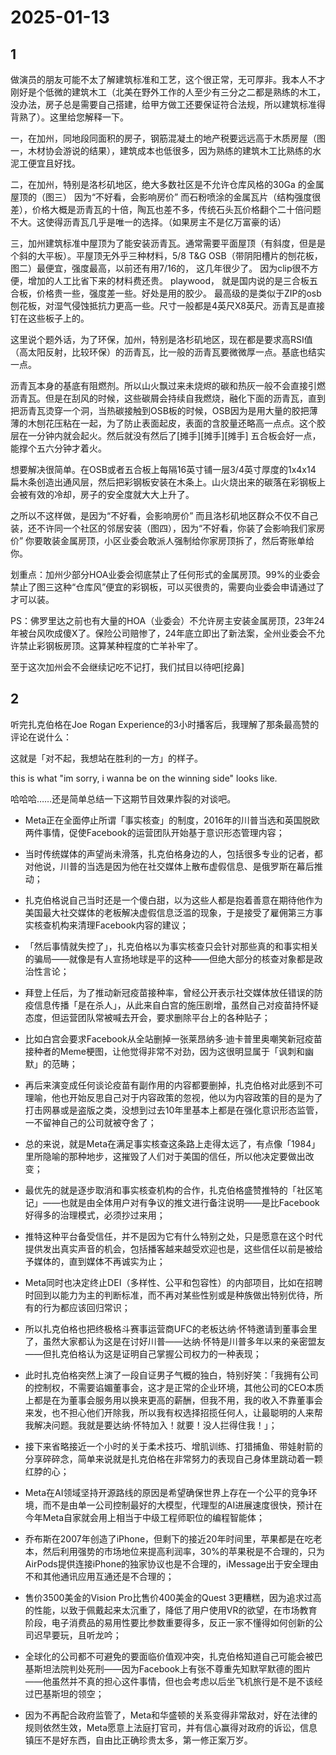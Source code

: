 # 2025-01-13

## 1


做演员的朋友可能不太了解建筑标准和工艺，这个很正常，无可厚非。我本人不才刚好是个低微的建筑木工（北美在野外工作的人至少有三分之二都是熟练的木工，没办法，房子总是需要自己搭建，给甲方做工还要保证符合法规，所以建筑标准得背熟了）。这里给您解释一下。

一，在加州，同地段同面积的房子，钢筋混凝土的地产税要远远高于木质房屋（图一，木材协会游说的结果），建筑成本也低很多，因为熟练的建筑木工比熟练的水泥工便宜且好找。

二，在加州，特别是洛杉矶地区，绝大多数社区是不允许仓库风格的30Ga 的金属屋顶的（图三） 因为“不好看，会影响房价” 而石粉喷涂的金属瓦片（结构强度很差），价格大概是沥青瓦的十倍，陶瓦也差不多，传统石头瓦价格翻个二十倍问题不大。这使得沥青瓦几乎是唯一的选择。（如果房主不是亿万富豪的话）

三，加州建筑标准中屋顶为了能安装沥青瓦。通常需要平面屋顶（有斜度，但是是个斜的大平板）。平屋顶无外乎三种材料，5/8 T&G OSB（带阴阳槽片的刨花板，图二）最便宜，强度最高，以前还有用7/16的， 这几年很少了。 因为clip很不方便，增加的人工比省下来的材料费还贵。 playwood， 就是国内说的是三合板五合板，价格贵一些，强度差一些。好处是用的胶少。 最高级的是类似于ZIP的osb刨花板，对湿气侵蚀抵抗力更高一些。尺寸一般都是4英尺X8英尺。沥青瓦是直接钉在这些板子上的。

这里说个题外话，为了环保，加州，特别是洛杉矶地区，现在都是要求高RSI值（高太阳反射，比较环保）的沥青瓦，比一般的沥青瓦要微微厚一点。基底也结实一点。

沥青瓦本身的基底有阻燃剂。所以山火飘过来未烧烬的碳和热灰一般不会直接引燃沥青瓦。但是在刮风的时候，这些碳屑会持续自我燃烧，融化下面的沥青瓦，直到把沥青瓦烫穿一个洞，当热碳接触到OSB板的时候，OSB因为是用大量的胶把薄薄的木刨花压粘在一起，为了防止表面起皮，表面的含胶量还略高一点点。这个胶层在一分钟内就会起火。然后就没有然后了[摊手][摊手][摊手] 五合板会好一点，能撑个五六分钟才着火。

想要解决很简单。在OSB或者五合板上每隔16英寸铺一层3/4英寸厚度的1x4x14 扁木条创造出通风层，然后把彩钢板安装在木条上。山火烧出来的碳落在彩钢板上会被有效的冷却，房子的安全度就大大上升了。

之所以不这样做，是因为“不好看，会影响房价” 而且洛杉矶地区群众不仅不自己装，还不许同一个社区的邻居安装（图四），因为“不好看，你装了会影响我们家房价” 你要敢装金属房顶，小区业委会敢派人强制给你家房顶拆了，然后寄账单给你。

划重点：加州少部分HOA业委会彻底禁止了任何形式的金属房顶。99%的业委会禁止了图三这种“仓库风”便宜的彩钢板，可以买很贵的，需要向业委会申请通过了才可以装。

PS：佛罗里达之前也有大量的HOA（业委会）不允许房主安装金属房顶，23年24年被台风吹成傻X了。保险公司赔惨了，24年底立即出了新法案，全州业委会不允许禁止彩钢板房顶。这算某种程度的亡羊补牢了。

至于这次加州会不会继续记吃不记打，我们拭目以待吧[挖鼻]






## 2


听完扎克伯格在Joe Rogan Experience的3小时播客后，我理解了那条最高赞的评论在说什么：

这就是「对不起，我想站在胜利的一方」的样子。

this is what "im sorry, i wanna be on the winning side" looks like.

哈哈哈……还是简单总结一下这期节目效果炸裂的对谈吧。

- Meta正在全面停止所谓「事实核查」的制度，2016年的川普当选和英国脱欧两件事情，促使Facebook的运营团队开始基于意识形态管理内容；

- 当时传统媒体的声望尚未滑落，扎克伯格身边的人，包括很多专业的记者，都对他说，川普的当选是因为他在社交媒体上散布虚假信息、是俄罗斯在幕后推动；

- 扎克伯格说自己当时还是一个傻白甜，以为这些人都是抱着善意在期待他作为美国最大社交媒体的老板解决虚假信息泛滥的现象，于是接受了雇佣第三方事实核查机构来清理Facebook内容的建议；

- 「然后事情就失控了」，扎克伯格以为事实核查只会针对那些真的和事实相关的骗局——就像是有人宣扬地球是平的这种——但绝大部分的核查对象都是政治性言论；

- 拜登上任后，为了推动新冠疫苗接种率，曾经公开表示社交媒体放任错误的防疫信息传播「是在杀人」，从此来自白宫的施压剧增，虽然自己对疫苗持怀疑态度，但运营团队常被喊去开会，要求删除平台上的各种贴子；

- 比如白宫会要求Facebook从全站删掉一张莱昂纳多·迪卡普里奥嘲笑新冠疫苗接种者的Meme梗图，让他觉得非常不对劲，因为这很明显属于「讽刺和幽默」的范畴；

- 再后来演变成任何谈论疫苗有副作用的内容都要删掉，扎克伯格对此感到不可理喻，他也开始反思自己对于内容政策的忽视，他以为内容政策的目的是为了打击网暴或是盗版之类，没想到过去10年里基本上都是在强化意识形态监管，一不留神自己的公司就被夺舍了；

- 总的来说，就是Meta在满足事实核查这条路上走得太远了，有点像「1984」里所隐喻的那种地步，这摧毁了人们对于美国的信任，所以他决定要做出改变；

- 最优先的就是逐步取消和事实核查机构的合作，扎克伯格盛赞推特的「社区笔记」——也就是由全体用户对有争议的推文进行备注说明——是比Facebook好得多的治理模式，必须抄过来用；

- 推特这种平台备受信任，并不是因为它有什么特别之处，只是愿意在这个时代提供发出真实声音的机会，包括播客越来越受欢迎也是，这些信任以前是被给予媒体的，直到媒体不再诚实为止；

- Meta同时也决定终止DEI（多样性、公平和包容性）的内部项目，比如在招聘时回到以能力为主的判断标准，而不再对某些性别或是种族做出特别优待，所有的行为都应该回归常识；

- 所以扎克伯格也把终极格斗赛事运营商UFC的老板达纳·怀特邀请到董事会里了，虽然大家都认为这是在讨好川普——达纳·怀特是川普多年以来的亲密盟友——但扎克伯格认为这是证明自己掌握公司权力的一种表现；

- 此时扎克伯格突然上演了一段自证男子气概的独白，特别好笑：「我拥有公司的控制权，不需要谄媚董事会，这才是正常的企业环境，其他公司的CEO本质上都是在为董事会服务用以换来更高的薪酬，但我不用，我的收入不靠董事会来发，也不担心他们开除我，所以我有权选择招揽任何人，让最聪明的人来帮我解决问题。我就是要达纳·怀特加入！就要！没人拦得住我！」；

- 接下来省略接近一个小时的关于柔术技巧、增肌训练、打猎捕鱼、带娃射箭的分享碎碎念，简单来说就是扎克伯格在非常努力的表现自己身体里跳动着一颗红脖的心；

- Meta在AI领域坚持开源路线的原因是希望确保世界上存在一个公平的竞争环境，而不是由单一公司控制最好的大模型，代理型的AI进展速度很快，预计在今年Meta自家就会用上相当于中级工程师职位的编程智能体；

- 乔布斯在2007年创造了iPhone，但剩下的接近20年时间里，苹果都是在吃老本，然后利用强势的市场地位来提高利润率，30%的苹果税是不合理的，只为AirPods提供连接iPhone的独家协议也是不合理的，iMessage出于安全理由不和其他通讯应用互通还是不合理的；

- 售价3500美金的Vision Pro比售价400美金的Quest 3更糟糕，因为追求过高的性能，以致于佩戴起来太沉重了，降低了用户使用VR的欲望，在市场教育阶段，电子消费品的易用性要比参数重要得多，反正一家不懂得如何创新的公司迟早要玩，且听龙吟；

- 全球化的公司都不可避免的要面临价值观冲突，扎克伯格知道自己可能会被巴基斯坦法院判处死刑——因为Facebook上有张不尊重先知默罕默德的图片——他虽然并不真的担心这件事情，但也会考虑以后坐飞机旅行是不是不该经过巴基斯坦的领空；

- 因为不再配合政府监管了，Meta和华盛顿的关系变得非常敌对，好在法律的规则依然生效，Meta愿意上法庭打官司，并有信心赢得对政府的诉讼，信息镇压不是好东西，自由比正确珍贵太多，第一修正案万岁。






